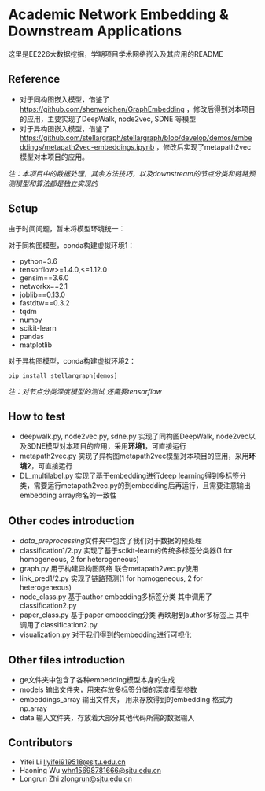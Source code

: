 # Academic Network Embedding & Downstream Applications

这里是EE226大数据挖掘，学期项目学术网络嵌入及其应用的README

## Reference

- 对于同构图嵌入模型，借鉴了 https://github.com/shenweichen/GraphEmbedding ，修改后得到对本项目的应用，主要实现了DeepWalk, node2vec, SDNE 等模型
- 对于异构图嵌入模型，借鉴了 https://github.com/stellargraph/stellargraph/blob/develop/demos/embeddings/metapath2vec-embeddings.ipynb ，修改后实现了metapath2vec模型对本项目的应用。

*注：本项目中的数据处理，其余方法技巧，以及downstream的节点分类和链路预测模型和算法都是独立实现的*

## Setup

由于时间问题，暂未将模型环境统一：

对于同构图模型，conda构建虚拟环境1：

- python=3.6
- tensorflow>=1.4.0,<=1.12.0
- gensim==3.6.0
- networkx==2.1
- joblib==0.13.0
- fastdtw==0.3.2
- tqdm
- numpy
- scikit-learn
- pandas
- matplotlib

对于异构图模型，conda构建虚拟环境2：

```
pip install stellargraph[demos]
```

*注：对节点分类深度模型的测试 还需要tensorflow*

## How to test

- deepwalk.py, node2vec.py, sdne.py 实现了同构图DeepWalk, node2vec以及SDNE模型对本项目的应用，采用**环境1**，可直接运行
- metapath2vec.py 实现了异构图metapath2vec模型对本项目的应用，采用**环境2**，可直接运行
- DL_multilabel.py 实现了基于embedding进行deep learning得到多标签分类，需要运行metapath2vec.py的到embedding后再运行，且需要注意输出embedding array命名的一致性

## Other codes introduction

- *data_preprocessing*文件夹中包含了我们对于数据的预处理
- classification1/2.py 实现了基于scikit-learn的传统多标签分类器(1 for homogeneous, 2 for heterogeneous)
- graph.py 用于构建异构图网络 联合metapath2vec.py使用
- link_pred1/2.py 实现了链路预测(1 for homogeneous, 2 for heterogeneous)
- node_class.py 基于author embedding多标签分类 其中调用了classification2.py
- paper_class.py 基于paper embedding分类 再映射到author多标签上 其中调用了classification2.py
- visualization.py 对于我们得到的embedding进行可视化

## Other files introduction

- ge文件夹中包含了各种embedding模型本身的生成
- models 输出文件夹，用来存放多标签分类的深度模型参数
- embeddings_array 输出文件夹， 用来存放得到的embedding 格式为np.array
- data 输入文件夹，存放着大部分其他代码所需的数据输入

## Contributors

- Yifei Li [liyifei919518@sjtu.edu.cn](mailto:liyifei919518@sjtu.edu.cn)
- Haoning Wu [whn15698781666@sjtu.edu.cn](mailto:whn15698781666@sjtu.edu.cn)
- Longrun Zhi [zlongrun@sjtu.edu.cn](mailto:zlongrun@sjtu.edu.cn)